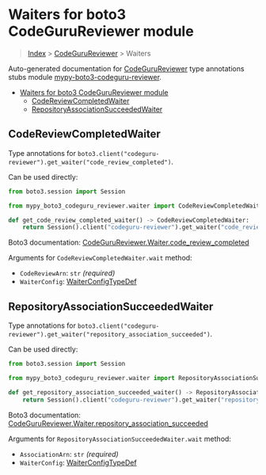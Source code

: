 <a id="waiters-for-boto3-codegurureviewer-module"></a>

# Waiters for boto3 CodeGuruReviewer module

> [Index](..) > [CodeGuruReviewer](.) > Waiters

Auto-generated documentation for
[CodeGuruReviewer](https://boto3.amazonaws.com/v1/documentation/api/latest/reference/services/codeguru-reviewer.html#CodeGuruReviewer)
type annotations stubs module
[mypy-boto3-codeguru-reviewer](https://pypi.org/project/mypy-boto3-codeguru-reviewer/).

- [Waiters for boto3 CodeGuruReviewer module](#waiters-for-boto3-codegurureviewer-module)
  - [CodeReviewCompletedWaiter](#codereviewcompletedwaiter)
  - [RepositoryAssociationSucceededWaiter](#repositoryassociationsucceededwaiter)

<a id="codereviewcompletedwaiter"></a>

## CodeReviewCompletedWaiter

Type annotations for
`boto3.client("codeguru-reviewer").get_waiter("code_review_completed")`.

Can be used directly:

```python
from boto3.session import Session

from mypy_boto3_codeguru_reviewer.waiter import CodeReviewCompletedWaiter

def get_code_review_completed_waiter() -> CodeReviewCompletedWaiter:
    return Session().client("codeguru-reviewer").get_waiter("code_review_completed")
```

Boto3 documentation:
[CodeGuruReviewer.Waiter.code_review_completed](https://boto3.amazonaws.com/v1/documentation/api/latest/reference/services/codeguru-reviewer.html#CodeGuruReviewer.Waiter.CodeReviewCompleted)

Arguments for `CodeReviewCompletedWaiter.wait` method:

- `CodeReviewArn`: `str` *(required)*
- `WaiterConfig`: [WaiterConfigTypeDef](./type_defs.md#waiterconfigtypedef)

<a id="repositoryassociationsucceededwaiter"></a>

## RepositoryAssociationSucceededWaiter

Type annotations for
`boto3.client("codeguru-reviewer").get_waiter("repository_association_succeeded")`.

Can be used directly:

```python
from boto3.session import Session

from mypy_boto3_codeguru_reviewer.waiter import RepositoryAssociationSucceededWaiter

def get_repository_association_succeeded_waiter() -> RepositoryAssociationSucceededWaiter:
    return Session().client("codeguru-reviewer").get_waiter("repository_association_succeeded")
```

Boto3 documentation:
[CodeGuruReviewer.Waiter.repository_association_succeeded](https://boto3.amazonaws.com/v1/documentation/api/latest/reference/services/codeguru-reviewer.html#CodeGuruReviewer.Waiter.RepositoryAssociationSucceeded)

Arguments for `RepositoryAssociationSucceededWaiter.wait` method:

- `AssociationArn`: `str` *(required)*
- `WaiterConfig`: [WaiterConfigTypeDef](./type_defs.md#waiterconfigtypedef)
